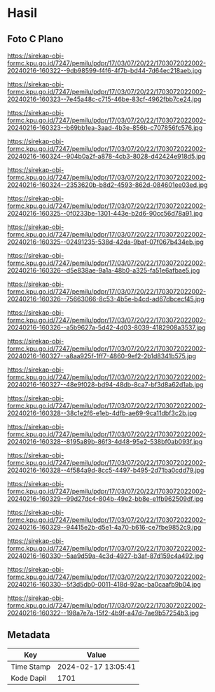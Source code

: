 # Hasil

## Foto C Plano

https://sirekap-obj-formc.kpu.go.id/7247/pemilu/pdpr/17/03/07/20/22/1703072022002-20240216-160322--9db98599-f4f6-4f7b-bd44-7d64ec218aeb.jpg

https://sirekap-obj-formc.kpu.go.id/7247/pemilu/pdpr/17/03/07/20/22/1703072022002-20240216-160323--7e45a48c-c715-46be-83cf-4962fbb7ce24.jpg

https://sirekap-obj-formc.kpu.go.id/7247/pemilu/pdpr/17/03/07/20/22/1703072022002-20240216-160323--b69bb1ea-3aad-4b3e-856b-c707856fc576.jpg

https://sirekap-obj-formc.kpu.go.id/7247/pemilu/pdpr/17/03/07/20/22/1703072022002-20240216-160324--904b0a2f-a878-4cb3-8028-d42424e918d5.jpg

https://sirekap-obj-formc.kpu.go.id/7247/pemilu/pdpr/17/03/07/20/22/1703072022002-20240216-160324--2353620b-b8d2-4593-862d-084601ee03ed.jpg

https://sirekap-obj-formc.kpu.go.id/7247/pemilu/pdpr/17/03/07/20/22/1703072022002-20240216-160325--0f0233be-1301-443e-b2d6-90cc56d78a91.jpg

https://sirekap-obj-formc.kpu.go.id/7247/pemilu/pdpr/17/03/07/20/22/1703072022002-20240216-160325--02491235-538d-42da-9baf-07f067b434eb.jpg

https://sirekap-obj-formc.kpu.go.id/7247/pemilu/pdpr/17/03/07/20/22/1703072022002-20240216-160326--d5e838ae-9a1a-48b0-a325-fa51e6afbae5.jpg

https://sirekap-obj-formc.kpu.go.id/7247/pemilu/pdpr/17/03/07/20/22/1703072022002-20240216-160326--75663066-8c53-4b5e-b4cd-ad67dbcecf45.jpg

https://sirekap-obj-formc.kpu.go.id/7247/pemilu/pdpr/17/03/07/20/22/1703072022002-20240216-160326--a5b9627a-5d42-4d03-8039-4182908a3537.jpg

https://sirekap-obj-formc.kpu.go.id/7247/pemilu/pdpr/17/03/07/20/22/1703072022002-20240216-160327--a8aa925f-1ff7-4860-9ef2-2b1d8341b575.jpg

https://sirekap-obj-formc.kpu.go.id/7247/pemilu/pdpr/17/03/07/20/22/1703072022002-20240216-160327--48e9f028-bd94-48db-8ca7-bf3d8a62d1ab.jpg

https://sirekap-obj-formc.kpu.go.id/7247/pemilu/pdpr/17/03/07/20/22/1703072022002-20240216-160328--38c1e2f6-e1eb-4dfb-ae69-9ca11dbf3c2b.jpg

https://sirekap-obj-formc.kpu.go.id/7247/pemilu/pdpr/17/03/07/20/22/1703072022002-20240216-160328--8195a89b-86f3-4d48-95e2-538bf0ab093f.jpg

https://sirekap-obj-formc.kpu.go.id/7247/pemilu/pdpr/17/03/07/20/22/1703072022002-20240216-160328--4f584a9d-8cc5-4497-b495-2d71ba0cdd79.jpg

https://sirekap-obj-formc.kpu.go.id/7247/pemilu/pdpr/17/03/07/20/22/1703072022002-20240216-160329--99d27dc4-804b-49e2-bb8e-e1fb962509df.jpg

https://sirekap-obj-formc.kpu.go.id/7247/pemilu/pdpr/17/03/07/20/22/1703072022002-20240216-160329--94415e2b-d5e1-4a70-b616-ce7fbe9852c9.jpg

https://sirekap-obj-formc.kpu.go.id/7247/pemilu/pdpr/17/03/07/20/22/1703072022002-20240216-160330--5aa9d59a-4c3d-4927-b3af-87d159c4a492.jpg

https://sirekap-obj-formc.kpu.go.id/7247/pemilu/pdpr/17/03/07/20/22/1703072022002-20240216-160330--5f3d5db0-0011-418d-92ac-ba0caafb9b04.jpg

https://sirekap-obj-formc.kpu.go.id/7247/pemilu/pdpr/17/03/07/20/22/1703072022002-20240216-160322--198a7e7a-15f2-4b9f-a47d-7ae9b57254b3.jpg


## Metadata

| Key        | Value               |
| ---------- | ------------------- |
| Time Stamp | 2024-02-17 13:05:41 |
| Kode Dapil | 1701                |




